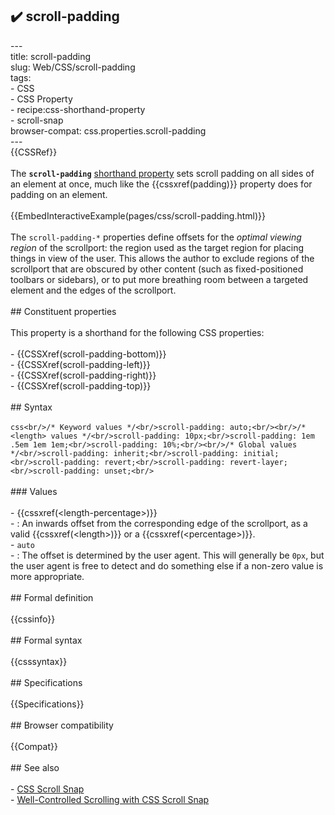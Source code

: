 ## ✔️ scroll-padding 
 ---<br/>title: scroll-padding<br/>slug: Web/CSS/scroll-padding<br/>tags:<br/>  - CSS<br/>  - CSS Property<br/>  - recipe:css-shorthand-property<br/>  - scroll-snap<br/>browser-compat: css.properties.scroll-padding<br/>---<br/>{{CSSRef}}<br/><br/>The **`scroll-padding`** [shorthand property](/en-US/docs/Web/CSS/Shorthand_properties) sets scroll padding on all sides of an element at once, much like the {{cssxref(padding)}} property does for padding on an element.<br/><br/>{{EmbedInteractiveExample(pages/css/scroll-padding.html)}}<br/><br/>The `scroll-padding-*` properties define offsets for the _optimal viewing region_ of the scrollport: the region used as the target region for placing things in view of the user. This allows the author to exclude regions of the scrollport that are obscured by other content (such as fixed-positioned toolbars or sidebars), or to put more breathing room between a targeted element and the edges of the scrollport.<br/><br/>## Constituent properties<br/><br/>This property is a shorthand for the following CSS properties:<br/><br/>- {{CSSXref(scroll-padding-bottom)}}<br/>- {{CSSXref(scroll-padding-left)}}<br/>- {{CSSXref(scroll-padding-right)}}<br/>- {{CSSXref(scroll-padding-top)}}<br/><br/>## Syntax<br/><br/>```css<br/>/* Keyword values */<br/>scroll-padding: auto;<br/><br/>/* <length> values */<br/>scroll-padding: 10px;<br/>scroll-padding: 1em .5em 1em 1em;<br/>scroll-padding: 10%;<br/><br/>/* Global values */<br/>scroll-padding: inherit;<br/>scroll-padding: initial;<br/>scroll-padding: revert;<br/>scroll-padding: revert-layer;<br/>scroll-padding: unset;<br/>```<br/><br/>### Values<br/><br/>- {{cssxref(&lt;length-percentage&gt;)}}<br/>  - : An inwards offset from the corresponding edge of the scrollport, as a valid {{cssxref(&lt;length&gt;)}} or a {{cssxref(&lt;percentage&gt;)}}.<br/>- `auto`<br/>  - : The offset is determined by the user agent. This will generally be `0px`, but the user agent is free to detect and do something else if a non-zero value is more appropriate.<br/><br/>## Formal definition<br/><br/>{{cssinfo}}<br/><br/>## Formal syntax<br/><br/>{{csssyntax}}<br/><br/>## Specifications<br/><br/>{{Specifications}}<br/><br/>## Browser compatibility<br/><br/>{{Compat}}<br/><br/>## See also<br/><br/>- [CSS Scroll Snap](/en-US/docs/Web/CSS/CSS_Scroll_Snap)<br/>- [Well-Controlled Scrolling with CSS Scroll Snap](https://web.dev/css-scroll-snap/)<br/>